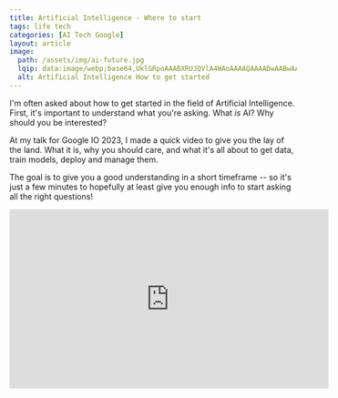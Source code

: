 ```yaml
---
title: Artificial Intelligence - Where to start
tags: life tech
categories: [AI Tech Google]
layout: article
image:
  path: /assets/img/ai-future.jpg
  lqip: data:image/webp;base64,UklGRpoAAABXRUJQVlA4WAoAAAAQAAAADwAABwAAQUxQSDIAAAARL0AmbZurmr57yyIiqE8oiG0bejIYEQTgqiDA9vqnsUSI6H+oAERp2HZ65qP/VIAWAFZQOCBCAAAA8AEAnQEqEAAIAAVAfCWkAALp8sF8rgRgAP7o9FDvMCkMde9PK7euH5M1m6VWoDXf2FkP3BqV0ZYbO6NA/VFIAAAA
  alt: Artificial Intelligence How to get started
---
```


I'm often asked about how to get started in the field of Artificial Intelligence. First, it's important to understand what you're asking. What *is* AI? Why should you be interested? 

At my talk for Google IO 2023, I made a quick video to give you the lay of the land. What it is, why you should care, and what it's all about to get data, train models, deploy and manage them.

The goal is to give you a good understanding in a short timeframe -- so it's just a few minutes to hopefully at least give you enough info to start asking all the right questions!

<iframe width="560" height="315"
src="https://www.youtube.com/embed/3K1414RwNDU" 
frameborder="0" 
allow="accelerometer; autoplay; encrypted-media; gyroscope; picture-in-picture" 
allowfullscreen></iframe>
